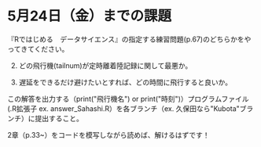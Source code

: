 # 5月24日（金）までの課題

『Rではじめる　データサイエンス』の指定する練習問題(p.67)のどちらかをやってきてください。

2. どの飛行機(tailnum)が定時離着陸記録に関して最悪か。

3. 遅延をできるだけ避けたいとすれば、どの時間に飛行すると良いか。

この解答を出力する（print("飛行機名") or print("時刻")）プログラムファイル(.R拡張子 ex. answer_Sahashi.R）を各ブランチ（ex. 久保田なら"Kubota"ブランチ）に提出すること。

2章（p.33~）をコードを模写しながら読めば、解けるはずです！
